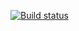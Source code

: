 [![Build status](https://ci.appveyor.com/api/projects/status/170srqnbkxolb3j0/branch/main?svg=true)](https://ci.appveyor.com/project/alexkv2602/page-object/branch/main)
